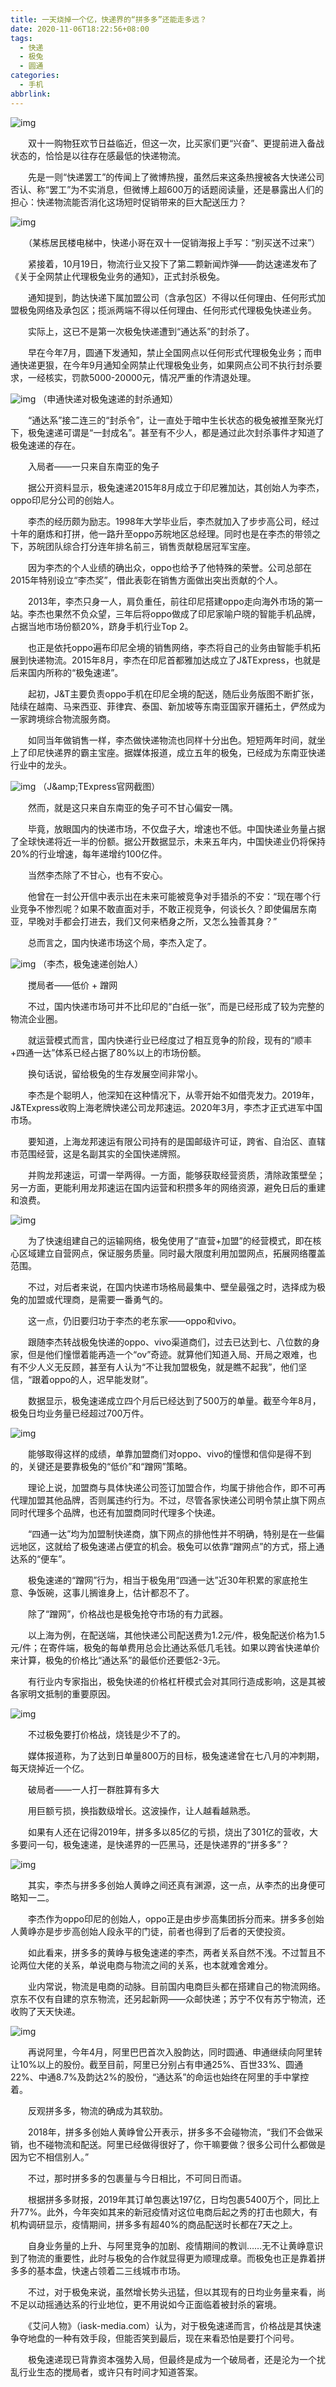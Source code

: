 ```yaml
---
title: 一天烧掉一个亿，快递界的“拼多多”还能走多远？
date: 2020-11-06T18:22:56+08:00
tags:
  - 快递
  - 极兔
  - 圆通
categories:
  - 手机
abbrlink:
---
```


![img](https://cdn.jsdelivr.net/gh/yakeing/Documentation@main/Hexo/images/5a00-kcaeqzx8559716.png)

　　双十一购物狂欢节日益临近，但这一次，比买家们更“兴奋”、更提前进入备战状态的，恰恰是以往存在感最低的快递物流。

　　先是一则“快递罢工”的传闻上了微博热搜，虽然后来这条热搜被各大快递公司否认、称“罢工”为不实消息，但微博上超600万的话题阅读量，还是暴露出人们的担心：快递物流能否消化这场短时促销带来的巨大配送压力？

![img](https://cdn.jsdelivr.net/gh/yakeing/Documentation@main/Hexo/images/dd5e-kcaeqzx8559795.png)

　　（某栋居民楼电梯中，快递小哥在双十一促销海报上手写：“别买送不过来”）

　　紧接着，10月19日，物流行业又投下了第二颗新闻炸弹——韵达速递发布了《关于全网禁止代理极兔业务的通知》，正式封杀极兔。

　　通知提到，韵达快递下属加盟公司（含承包区）不得以任何理由、任何形式加盟极兔网络及承包区；揽派两端不得以任何理由、任何形式代理极兔快递业务。

　　实际上，这已不是第一次极兔快递遭到“通达系”的封杀了。

　　早在今年7月，圆通下发通知，禁止全国网点以任何形式代理极兔业务；而申通快递更狠，在今年9月通知全网禁止代理极兔业务，如果网点公司不执行封杀要求，一经核实，罚款5000-20000元，情况严重的作清退处理。

![img](https://cdn.jsdelivr.net/gh/yakeing/Documentation@main/Hexo/images/a818-kcaeqzx8559871.png)
（申通快递对极兔速递的封杀通知）

　　“通达系”接二连三的“封杀令”，让一直处于暗中生长状态的极兔被推至聚光灯下，极兔速递可谓是“一封成名”。甚至有不少人，都是通过此次封杀事件才知道了极兔速递的存在。

　　入局者——一只来自东南亚的兔子

　　据公开资料显示，极兔速递2015年8月成立于印尼雅加达，其创始人为李杰，oppo印尼分公司的创始人。

　　李杰的经历颇为励志。1998年大学毕业后，李杰就加入了步步高公司，经过十年的磨炼和打拼，他一路升至oppo苏皖地区总经理。同时也是在李杰的带领之下，苏皖团队综合打分连年排名前三，销售贡献稳居冠军宝座。

　　因为李杰的个人业绩的确出众，oppo也给予了他特殊的荣誉。公司总部在2015年特别设立“李杰奖”，借此表彰在销售方面做出突出贡献的个人。

　　2013年，李杰只身一人，肩负重任，前往印尼搭建oppo走向海外市场的第一站。李杰也果然不负众望，三年后将oppo做成了印尼家喻户晓的智能手机品牌，占据当地市场份额20%，跻身手机行业Top 2。

　　也正是依托oppo遍布印尼全境的销售网络，李杰将自己的业务由智能手机拓展到快递物流。2015年8月，李杰在印尼首都雅加达成立了J&amp;TExpress，也就是后来国内所称的“极兔速递”。

　　起初，J&amp;T主要负责oppo手机在印尼全境的配送，随后业务版图不断扩张，陆续在越南、马来西亚、菲律宾、泰国、新加坡等东南亚国家开疆拓土，俨然成为一家跨境综合物流服务商。

　　如同当年做销售一样，李杰做快递物流也同样十分出色。短短两年时间，就坐上了印尼快递界的霸主宝座。据媒体报道，成立五年的极兔，已经成为东南亚快递行业中的龙头。

![img](https://cdn.jsdelivr.net/gh/yakeing/Documentation@main/Hexo/images/f354-kcaeqzx8559959.png)
（J&amp;amp;TExpress官网截图）

　　然而，就是这只来自东南亚的兔子可不甘心偏安一隅。

　　毕竟，放眼国内的快递市场，不仅盘子大，增速也不低。中国快递业务量占据了全球快递将近一半的份额。据公开数据显示，未来五年内，中国快递业仍将保持20%的行业增速，每年递增约100亿件。

　　当然李杰除了不甘心，也有不安心。

　　他曾在一封公开信中表示出在未来可能被竞争对手猎杀的不安：“现在哪个行业竞争不惨烈呢？如果不敢直面对手，不敢正视竞争，何谈长久？即使偏居东南亚，早晚对手都会打进去，我们又何来栖身之所，又怎么独善其身？”

　　总而言之，国内快递市场这个局，李杰入定了。

![img](https://cdn.jsdelivr.net/gh/yakeing/Documentation@main/Hexo/images/843c-kcaeqzx8560021.jpg)
（李杰，极兔速递创始人）

　　搅局者——低价 + 蹭网

　　不过，国内快递市场可并不比印尼的“白纸一张”，而是已经形成了较为完整的物流企业圈。

　　就运营模式而言，国内快递行业已经度过了相互竞争的阶段，现有的“顺丰+四通一达”体系已经占据了80%以上的市场份额。

　　换句话说，留给极兔的生存发展空间非常小。

　　李杰是个聪明人，他深知在这种情况下，从零开始不如借壳发力。2019年，J&amp;TExpress收购上海老牌快递公司龙邦速运。2020年3月，李杰才正式进军中国市场。

　　要知道，上海龙邦速运有限公司持有的是国邮级许可证，跨省、自治区、直辖市范围经营，这是名副其实的全国快递牌照。

　　并购龙邦速运，可谓一举两得。一方面，能够获取经营资质，清除政策壁垒；另一方面，更能利用龙邦速运在国内运营和积攒多年的网络资源，避免日后的重建和浪费。

![img](https://cdn.jsdelivr.net/gh/yakeing/Documentation@main/Hexo/images/91d0-kcaeqzx8560121.jpg)

　　为了快速组建自己的运输网络，极兔使用了“直营+加盟”的经营模式，即在核心区域建立自营网点，保证服务质量。同时最大限度利用加盟网点，拓展网络覆盖范围。

　　不过，对后者来说，在国内快递市场格局最集中、壁垒最强之时，选择成为极兔的加盟或代理商，是需要一番勇气的。

　　这一点，仍旧要归功于李杰的老东家——oppo和vivo。

　　跟随李杰转战极兔快递的oppo、vivo渠道商们，过去已达到七、八位数的身家，但是他们憧憬着能再造一个“ov”奇迹。就算他们知道入局、开局之艰难，也有不少人义无反顾，甚至有人认为“不让我加盟极兔，就是瞧不起我”，他们坚信，“跟着oppo的人，迟早能发财”。

　　数据显示，极兔速递成立四个月后已经达到了500万的单量。截至今年8月，极兔日均业务量已经超过700万件。

![img](https://cdn.jsdelivr.net/gh/yakeing/Documentation@main/Hexo/images/fbf3-kcaeqzx8560168.jpg)

　　能够取得这样的成绩，单靠加盟商们对oppo、vivo的憧憬和信仰是得不到的，关键还是要靠极兔的“低价”和“蹭网”策略。

　　理论上说，加盟商与具体快递公司签订加盟合作，均属于排他合作，即不可再代理加盟其他品牌，否则属违约行为。不过，尽管各家快递公司明令禁止旗下网点同时代理多个品牌，也还有加盟商同时代理多个快递。

　　“四通一达”均为加盟制快递商，旗下网点的排他性并不明确，特别是在一些偏远地区，这就给了极兔速递占便宜的机会。极兔可以依靠“蹭网点”的方式，搭上通达系的“便车”。

　　极兔速递的“蹭网”行为，相当于极兔用“四通一达”近30年积累的家底抢生意、争饭碗，这事儿搁谁身上，估计都忍不了。

　　除了“蹭网”，价格战也是极兔抢夺市场的有力武器。

　　以上海为例，在配送端，其他快递公司配送费为1.2元/件，极兔配送价格为1.5元/件；在寄件端，极兔的每单费用总会比通达系低几毛钱。如果以跨省快递单价来计算，极兔的价格比“通达系”的最低价还要低2-3元。

　　有行业内专家指出，极兔快递的价格杠杆模式会对其同行造成影响，这是其被各家明文抵制的重要原因。

![img](https://cdn.jsdelivr.net/gh/yakeing/Documentation@main/Hexo/images/f8ae-kcaeqzx8560227.jpg)

　　不过极兔要打价格战，烧钱是少不了的。

　　媒体报道称，为了达到日单量800万的目标，极兔速递曾在七八月的冲刺期，每天烧掉近一个亿。

　　破局者——一人打一群胜算有多大

　　用巨额亏损，换指数级增长。这波操作，让人越看越熟悉。

　　如果有人还在记得2019年，拼多多以85亿的亏损，烧出了301亿的营收，大多要问一句，极兔速递，是快递界的一匹黑马，还是快递界的“拼多多”？

![img](https://cdn.jsdelivr.net/gh/yakeing/Documentation@main/Hexo/images/e952-kcaeqzx8560300.jpg)

　　其实，李杰与拼多多创始人黄峥之间还真有渊源，这一点，从李杰的出身便可略知一二。

　　李杰作为oppo印尼的创始人，oppo正是由步步高集团拆分而来。拼多多创始人黄峥亦是步步高创始人段永平的门徒，前者也得到了后者的天使投资。

　　如此看来，拼多多的黄峥与极兔速递的李杰，两者关系自然不浅。不过暂且不论两位大佬的关系，单说电商与物流之间的关系，也本就难舍难分。

　　业内常说，物流是电商的动脉。目前国内电商巨头都在搭建自己的物流网络。京东不仅有自建的京东物流，还另起新网——众邮快递；苏宁不仅有苏宁物流，还收购了天天快递。

![img](https://cdn.jsdelivr.net/gh/yakeing/Documentation@main/Hexo/images/e82a-kcaeqzx8560358.jpg)

　　再说阿里，今年4月，阿里巴巴首次入股韵达，同时圆通、申通继续向阿里转让10%以上的股份。截至目前，阿里已分别占有申通25%、百世33%、圆通22%、中通8.7%及韵达2%的股份，“通达系”的命运也始终在阿里的手中掌控着。

　　反观拼多多，物流的确成为其软肋。

　　2018年，拼多多创始人黄峥曾公开表示，拼多多不会碰物流，“我们不会做采销，也不碰物流和配送。阿里已经做得很好了，你干嘛要做？很多公司什么都做是因为它不相信别人。”

　　不过，那时拼多多的包裹量与今日相比，不可同日而语。

　　根据拼多多财报，2019年其订单包裹达197亿，日均包裹5400万个，同比上升77%。此外，今年突如其来的新冠疫情对这位电商后起之秀的打击也颇大，有机构调研显示，疫情期间，拼多多有超40%的商品配送时长都在7天之上。

　　自身业务量的上升、与阿里竞争的加剧、疫情期间的教训……无不让黄峥意识到了物流的重要性，此时与极兔的合作就显得更为顺理成章。而极兔也正是靠着拼多多的基本盘，快速占领着二三线城市市场。

　　不过，对于极兔来说，虽然增长势头迅猛，但以其现有的日均业务量来看，尚不足以动摇通达系的行业地位，更不用说如今正面临着被封杀的窘境。

　　《艾问人物》（iask-media.com）认为，对于极兔速递而言，价格战是其快速争夺地盘的一种有效手段，但能否笑到最后，现在来看恐怕是要打个问号。

　　极兔速递现已背靠资本强势入局，但最终是成为一个破局者，还是沦为一个扰乱行业生态的搅局者，或许只有时间才知道答案。